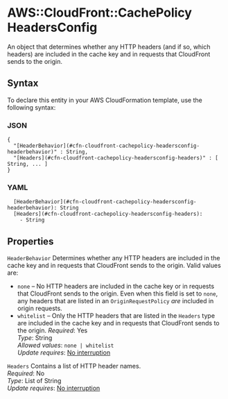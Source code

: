# AWS::CloudFront::CachePolicy HeadersConfig<a name="aws-properties-cloudfront-cachepolicy-headersconfig"></a>

An object that determines whether any HTTP headers \(and if so, which headers\) are included in the cache key and in requests that CloudFront sends to the origin\.

## Syntax<a name="aws-properties-cloudfront-cachepolicy-headersconfig-syntax"></a>

To declare this entity in your AWS CloudFormation template, use the following syntax:

### JSON<a name="aws-properties-cloudfront-cachepolicy-headersconfig-syntax.json"></a>

```
{
  "[HeaderBehavior](#cfn-cloudfront-cachepolicy-headersconfig-headerbehavior)" : String,
  "[Headers](#cfn-cloudfront-cachepolicy-headersconfig-headers)" : [ String, ... ]
}
```

### YAML<a name="aws-properties-cloudfront-cachepolicy-headersconfig-syntax.yaml"></a>

```
  [HeaderBehavior](#cfn-cloudfront-cachepolicy-headersconfig-headerbehavior): String
  [Headers](#cfn-cloudfront-cachepolicy-headersconfig-headers): 
    - String
```

## Properties<a name="aws-properties-cloudfront-cachepolicy-headersconfig-properties"></a>

`HeaderBehavior`  <a name="cfn-cloudfront-cachepolicy-headersconfig-headerbehavior"></a>
Determines whether any HTTP headers are included in the cache key and in requests that CloudFront sends to the origin\. Valid values are:  
+  `none` – No HTTP headers are included in the cache key or in requests that CloudFront sends to the origin\. Even when this field is set to `none`, any headers that are listed in an `OriginRequestPolicy` *are* included in origin requests\.
+  `whitelist` – Only the HTTP headers that are listed in the `Headers` type are included in the cache key and in requests that CloudFront sends to the origin\.
*Required*: Yes  
*Type*: String  
*Allowed values*: `none | whitelist`  
*Update requires*: [No interruption](https://docs.aws.amazon.com/AWSCloudFormation/latest/UserGuide/using-cfn-updating-stacks-update-behaviors.html#update-no-interrupt)

`Headers`  <a name="cfn-cloudfront-cachepolicy-headersconfig-headers"></a>
Contains a list of HTTP header names\.  
*Required*: No  
*Type*: List of String  
*Update requires*: [No interruption](https://docs.aws.amazon.com/AWSCloudFormation/latest/UserGuide/using-cfn-updating-stacks-update-behaviors.html#update-no-interrupt)